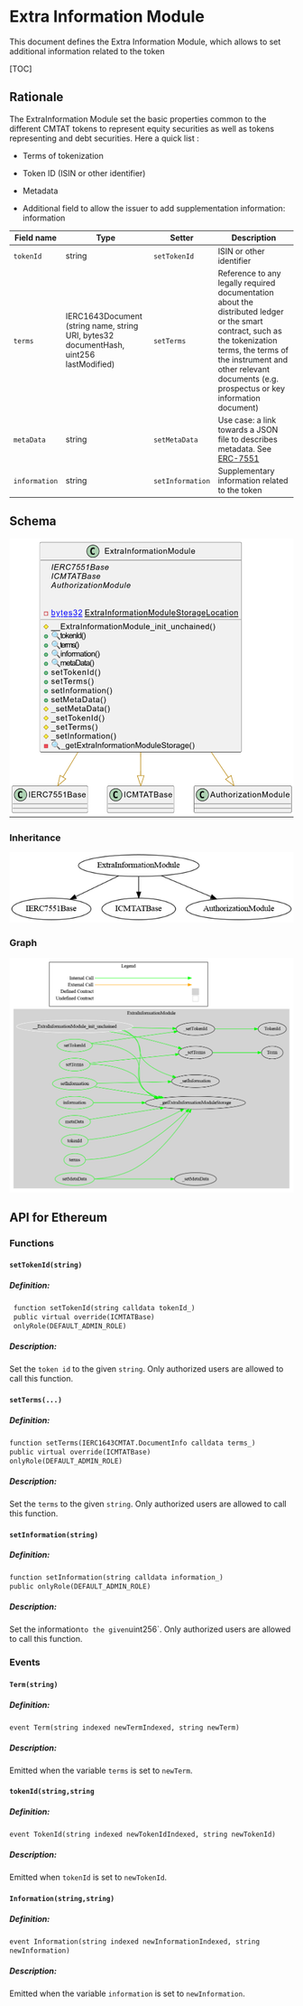 # Extra Information Module

This document defines the Extra Information Module, which allows to set additional information related to the token

[TOC]



## Rationale

The ExtraInformation Module set the basic properties common to the different CMTAT tokens to represent equity securities as well as tokens representing and debt securities. Here a quick list :

- Terms of tokenization

- Token ID (ISIN or other identifier) 

- Metadata

- Additional field to allow the issuer to add  supplementation information: information

| Field name    | Type                                                         | Setter           | Description                                                  |
| ------------- | ------------------------------------------------------------ | ---------------- | ------------------------------------------------------------ |
| `tokenId`     | string                                                       | `setTokenId`     | ISIN or other identifier                                     |
| `terms`       | IERC1643Document<br /> (string name, string URI, bytes32 documentHash, uint256 lastModified) | `setTerms`       | Reference to any legally required documentation about the distributed ledger or the smart contract, such as the tokenization terms, the terms of the instrument and other relevant documents (e.g. prospectus or key information document) |
| `metaData`    | string                                                       | `setMetaData`    | Use case: a link towards a JSON file to describes metadata. See [ERC-7551](https://ethereum-magicians.org/t/erc-7551-crypto-security-token-smart-contract-interface-ewpg/16416) |
| `information` | string                                                       | `setInformation` | Supplementary information related to the token               |



## Schema

![ExtraInformationUML](../../../schema/uml/ExtraInformationUML.png)

### Inheritance

![surya_inheritance_BaseModule.sol](../../../schema/surya_inheritance/surya_inheritance_ExtraInformationModule.sol.png)

### Graph

![surya_graph_ExtraInformationModuleModule.sol](../../../schema/surya_graph/surya_graph_ExtraInformationModule.sol.png)



## API for Ethereum

### Functions

#### `setTokenId(string)`

##### Definition:

```solidity
 function setTokenId(string calldata tokenId_) 
 public virtual override(ICMTATBase)  
 onlyRole(DEFAULT_ADMIN_ROLE)
```

##### Description:

Set the `token id` to the given `string`.
Only authorized users are allowed to call this function.

#### `setTerms(...)`

##### Definition:

```solidity
function setTerms(IERC1643CMTAT.DocumentInfo calldata terms_) 
public virtual override(ICMTATBase) 
onlyRole(DEFAULT_ADMIN_ROLE)
```

##### Description:

Set the `terms` to the given `string`.
Only authorized users are allowed to call this function.

#### `setInformation(string)`

##### Definition:

```solidity
function setInformation(string calldata information_) 
public onlyRole(DEFAULT_ADMIN_ROLE)
```

##### Description:

Set the information` to the given `uint256`.
Only authorized users are allowed to call this function.

### Events

#### `Term(string)`

##### Definition:

```solidity
event Term(string indexed newTermIndexed, string newTerm)
```

##### Description:

Emitted when the variable `terms` is set to `newTerm`.

#### `tokenId(string,string`

##### Definition:

```solidity
event TokenId(string indexed newTokenIdIndexed, string newTokenId)
```

##### Description:

Emitted when `tokenId` is set to `newTokenId`.

#### `Information(string,string)`

##### Definition:

```solidity
event Information(string indexed newInformationIndexed, string newInformation)
```

##### Description:

Emitted when the variable `information` is set to `newInformation`.
